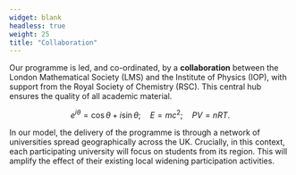 ```yaml
---
widget: blank
headless: true
weight: 25
title: "Collaboration"
---
```


Our programme is led, and co-ordinated, by a **collaboration** between the London Mathematical Society (LMS) and the Institute of Physics (IOP), with support from the Royal Society of Chemistry (RSC). This central hub ensures the quality of all academic material.

$$ e^{i \theta} = \cos \theta + i \sin \theta; \quad E = m c^2; \quad PV = nRT.$$


In our model, the delivery of the programme is through a network of universities spread geographically across the UK. Crucially, in this context, each participating university will focus on students from its region. This will amplify the effect of their existing local widening participation activities.

